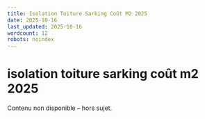 ```yaml
---
title: Isolation Toiture Sarking Coût M2 2025
date: 2025-10-16
last_updated: 2025-10-16
wordcount: 12
robots: noindex
---
```


# isolation toiture sarking coût m2 2025

Contenu non disponible – hors sujet.